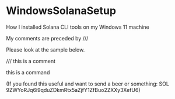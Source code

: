 # WindowsSolanaSetup
How I installed Solana CLI tools on my Windows 11 machine

My comments are preceded by ///

Please look at the sample below.

/// this is a comment

this is a command



(If you found this useful and want to send a beer or something: SOL 9ZWYoRJq6i9qduZDkmRtx5aZjfY1ZfBuo2ZXXy3XefU6)
